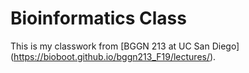 # Bioinformatics Class
This is my classwork from [BGGN 213 at UC San Diego] (https://bioboot.github.io/bggn213_F19/lectures/).

